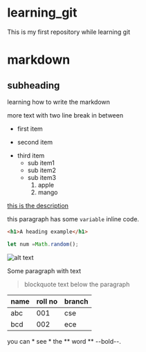 # learning_git
This is my first repository while learning git 
# markdown
## subheading
learning how to write the markdown

more text with two line break in between

- first item 
+ second item
* third item
  - sub item1
  + sub item2
  * sub item3
    1. apple
    2. mango
    
[this is the description](http://www.gthub.com/ayeshashaik759/)

this paragraph has some `variable` inline code.

```html
<h1>A heading example</h1>
```
```javascript
let num =Math.random();
```
![alt text](http://picsum.photos/300/300)

Some paragraph with text
> blockquote text below the paragraph

| name | roll no | branch |
| --- | --- | --- |
| abc | 001 | cse |
| bcd | 002 | ece |

you can * see * the ** word ** --bold--.

